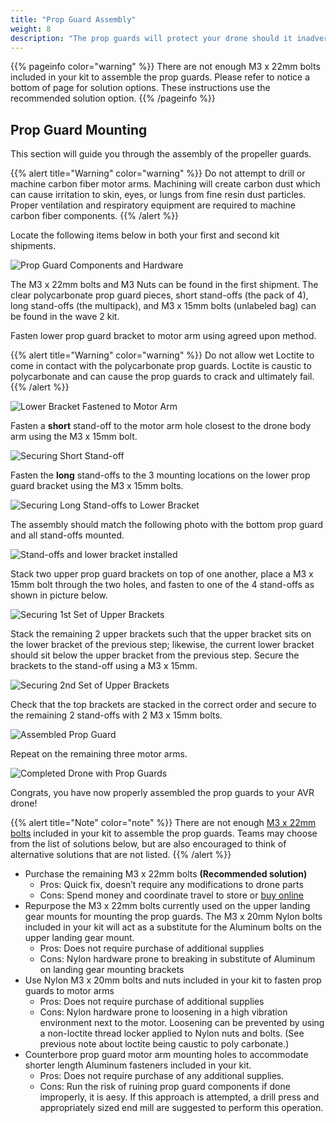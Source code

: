 ```yaml
---
title: "Prop Guard Assembly"
weight: 8
description: "The prop guards will protect your drone should it inadvertently come into contact with the net."
---
```


{{% pageinfo color="warning" %}}
There are not enough M3 x 22mm bolts included in your kit to assemble the prop guards.
Please refer to notice a bottom of page for solution options.
These instructions use the recommended solution option.
{{% /pageinfo %}}

## Prop Guard Mounting

This section will guide you through the assembly of the propeller guards.

{{% alert title="Warning" color="warning" %}}
Do not attempt to drill or machine carbon fiber motor arms.
Machining will create carbon dust which can cause irritation to skin, eyes, or lungs from fine resin dust particles.
Proper ventilation and respiratory equipment are required to machine carbon fiber components.
{{% /alert %}}

Locate the following items below in both your first and second kit shipments.

![Prop Guard Components and Hardware](Prop_guard_part_overview.jpeg)

The M3 x 22mm bolts and M3 Nuts can be found in the first shipment.
The clear polycarbonate prop guard pieces, short stand-offs (the pack of 4), long stand-offs (the multipack), and M3 x 15mm bolts (unlabeled bag) can be found in the wave 2 kit.

Fasten lower prop guard bracket to motor arm using agreed upon method.

{{% alert title="Warning" color="warning" %}}
Do not allow wet Loctite to come in contact with the polycarbonate prop guards.
Loctite is caustic to polycarbonate and can cause the prop guards to crack and ultimately fail.
{{% /alert %}}

![Lower Bracket Fastened to Motor Arm](Lower_bracket_mounting.jpeg)

Fasten a **short** stand-off to the motor arm hole closest to the drone body arm using the M3 x 15mm bolt.

![Securing Short Stand-off](Short_standoff_install.jpeg)

Fasten the **long** stand-offs to the 3 mounting locations on the lower prop guard bracket using the M3 x 15mm bolts.

![Securing Long Stand-offs to Lower Bracket](Long_standoff_install.jpeg)

The assembly should match the following photo with the bottom prop guard and all stand-offs mounted.

![Stand-offs and lower bracket installed](Lower_bracket_and_standoffs.jpeg)

Stack two upper prop guard brackets on top of one another, place a M3 x 15mm bolt through the two holes, and fasten to one of the 4 stand-offs as shown in picture below.

![Securing 1st Set of Upper Brackets](Upper_bracket_install_1.jpeg)

Stack the remaining 2 upper brackets such that the upper bracket sits on the lower bracket of the previous step; likewise, the current lower bracket should sit below the upper bracket from the previous step.
Secure the brackets to the stand-off using a M3 x 15mm.

![Securing 2nd Set of Upper Brackets](Upper_bracket_install_2.jpeg)

Check that the top brackets are stacked in the correct order and secure to the remaining 2 stand-offs with 2 M3 x 15mm bolts.

![Assembled Prop Guard](Completed_prop_guard.jpg)

Repeat on the remaining three motor arms.

![Completed Drone with Prop Guards](Drone_with_installed_guards.jpeg)

Congrats, you have now properly assembled the prop guards to your AVR drone!

{{% alert title="Note" color="note" %}}
There are not enough [M3 x 22mm bolts](https://www.mcmaster.com/92095A473/) included in your kit to assemble the prop guards.
Teams may choose from the list of solutions below, but are also encouraged to think of alternative solutions that are not listed.
{{% /alert %}}

- Purchase the remaining M3 x 22mm bolts **(Recommended solution)**
  - Pros: Quick fix, doesn’t require any modifications to drone parts
  - Cons: Spend money and coordinate travel to store or [buy online](https://www.amazon.com/m3-assortment/s?k=m3+assortment)
- Repurpose the M3 x 22mm bolts currently used on the upper landing gear mounts for mounting the prop guards.
  The M3 x 20mm Nylon bolts included in your kit will act as a substitute for the Aluminum bolts on the upper landing gear mount.
  - Pros: Does not require purchase of additional supplies
  - Cons: Nylon hardware prone to breaking in substitute of Aluminum on landing gear mounting brackets
- Use Nylon M3 x 20mm bolts and nuts included in your kit to fasten prop guards to motor arms
  - Pros: Does not require purchase of additional supplies
  - Cons: Nylon hardware prone to loosening in a high vibration environment next to the motor.
    Loosening can be prevented by using a non-loctite thread locker applied to Nylon nuts and bolts. (See previous note about loctite being caustic to poly carbonate.)
- Counterbore prop guard motor arm mounting holes to accommodate shorter length Aluminum fasteners included in your kit.
  - Pros: Does not require purchase of any additional supplies.
  - Cons: Run the risk of ruining prop guard components if done improperly, it is aesy. If this approach is attempted, a drill press and appropriately sized end mill are suggested to perform this operation.
